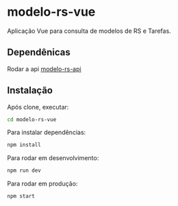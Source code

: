 # modelo-rs-vue
Aplicação Vue para consulta de modelos de RS e Tarefas.

## Dependênicas
Rodar a api [modelo-rs-api](https://github.com/igorgcosta/modelo-rs-api)

## Instalação
Após clone, executar:
```sh
cd modelo-rs-vue
```
Para instalar dependências:
```sh
npm install
```
Para rodar em desenvolvimento:
```sh
npm run dev
```
Para rodar em produção:
```sh
npm start
```